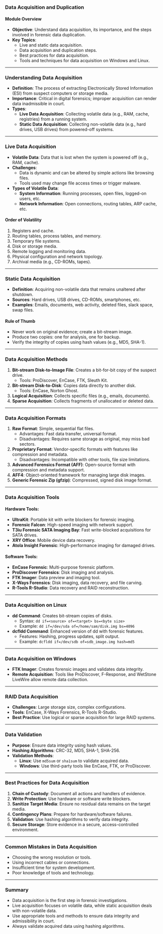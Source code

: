 ### Data Acquisition and Duplication

#### Module Overview
- **Objective**: Understand data acquisition, its importance, and the steps involved in forensic data duplication.
- **Key Topics**:
  - Live and static data acquisition.
  - Data acquisition and duplication steps.
  - Best practices for data acquisition.
  - Tools and techniques for data acquisition on Windows and Linux.

---

### **Understanding Data Acquisition**
- **Definition**: The process of extracting Electronically Stored Information (ESI) from suspect computers or storage media.
- **Importance**: Critical in digital forensics; improper acquisition can render data inadmissible in court.
- **Types**:
  - **Live Data Acquisition**: Collecting volatile data (e.g., RAM, cache, registries) from a running system.
  - **Static Data Acquisition**: Collecting non-volatile data (e.g., hard drives, USB drives) from powered-off systems.

---

### **Live Data Acquisition**
- **Volatile Data**: Data that is lost when the system is powered off (e.g., RAM, cache).
- **Challenges**:
  - Data is dynamic and can be altered by simple actions like browsing files.
  - Tools used may change file access times or trigger malware.
- **Types of Volatile Data**:
  - **System Information**: Running processes, open files, logged-on users, etc.
  - **Network Information**: Open connections, routing tables, ARP cache, etc.

#### **Order of Volatility**
1. Registers and cache.
2. Routing tables, process tables, and memory.
3. Temporary file systems.
4. Disk or storage media.
5. Remote logging and monitoring data.
6. Physical configuration and network topology.
7. Archival media (e.g., CD-ROMs, tapes).

---

### **Static Data Acquisition**
- **Definition**: Acquiring non-volatile data that remains unaltered after shutdown.
- **Sources**: Hard drives, USB drives, CD-ROMs, smartphones, etc.
- **Examples**: Emails, documents, web activity, deleted files, slack space, swap files.

#### **Rule of Thumb**
- Never work on original evidence; create a bit-stream image.
- Produce two copies: one for analysis, one for backup.
- Verify the integrity of copies using hash values (e.g., MD5, SHA-1).

---

### **Data Acquisition Methods**
1. **Bit-stream Disk-to-Image File**: Creates a bit-for-bit copy of the suspect drive.
   - Tools: ProDiscover, EnCase, FTK, Sleuth Kit.
2. **Bit-stream Disk-to-Disk**: Copies data directly to another disk.
   - Tools: EnCase, Norton Ghost.
3. **Logical Acquisition**: Collects specific files (e.g., emails, documents).
4. **Sparse Acquisition**: Collects fragments of unallocated or deleted data.

---

### **Data Acquisition Formats**
1. **Raw Format**: Simple, sequential flat files.
   - Advantages: Fast data transfer, universal format.
   - Disadvantages: Requires same storage as original, may miss bad sectors.
2. **Proprietary Format**: Vendor-specific formats with features like compression and metadata.
   - Disadvantages: Incompatible with other tools, file size limitations.
3. **Advanced Forensics Format (AFF)**: Open-source format with compression and metadata support.
4. **AFF4**: Object-oriented framework for managing large disk images.
5. **Generic Forensic Zip (gfzip)**: Compressed, signed disk image format.

---

### **Data Acquisition Tools**
#### **Hardware Tools**:
- **UltraKit**: Portable kit with write blockers for forensic imaging.
- **Forensic Falcon**: High-speed imaging with network support.
- **T3iu Forensic SATA Imaging Bay**: Fast write-blocked acquisitions for SATA drives.
- **XRY Office**: Mobile device data recovery.
- **Atola Insight Forensic**: High-performance imaging for damaged drives.

#### **Software Tools**:
- **EnCase Forensic**: Multi-purpose forensic platform.
- **ProDiscover Forensics**: Disk imaging and analysis.
- **FTK Imager**: Data preview and imaging tool.
- **X-Ways Forensics**: Disk imaging, data recovery, and file carving.
- **R-Tools R-Studio**: Data recovery and RAID reconstruction.

---

### **Data Acquisition on Linux**
- **dd Command**: Creates bit-stream copies of disks.
  - Syntax: `dd if=<source> of=<target> bs=<byte size>`
  - Example: `dd if=/dev/sda of=/home/sam/disk.img bs=4096`
- **dcfldd Command**: Enhanced version of dd with forensic features.
  - Features: Hashing, progress updates, split output.
  - Example: `dcfldd if=/dev/sdb of=sdb_image.img hash=md5`

---

### **Data Acquisition on Windows**
- **FTK Imager**: Creates forensic images and validates data integrity.
- **Remote Acquisition**: Tools like ProDiscover, F-Response, and WetStone LiveWire allow remote data collection.

---

### **RAID Data Acquisition**
- **Challenges**: Large storage size, complex configurations.
- **Tools**: EnCase, X-Ways Forensics, R-Tools R-Studio.
- **Best Practice**: Use logical or sparse acquisition for large RAID systems.

---

### **Data Validation**
- **Purpose**: Ensure data integrity using hash values.
- **Hashing Algorithms**: CRC-32, MD5, SHA-1, SHA-256.
- **Validation Methods**:
  - **Linux**: Use `md5sum` or `sha1sum` to validate acquired data.
  - **Windows**: Use third-party tools like EnCase, FTK, or ProDiscover.

---

### **Best Practices for Data Acquisition**
1. **Chain of Custody**: Document all actions and handlers of evidence.
2. **Write Protection**: Use hardware or software write blockers.
3. **Sanitize Target Media**: Ensure no residual data remains on the target media.
4. **Contingency Plans**: Prepare for hardware/software failures.
5. **Validation**: Use hashing algorithms to verify data integrity.
6. **Secure Storage**: Store evidence in a secure, access-controlled environment.

---

### **Common Mistakes in Data Acquisition**
- Choosing the wrong resolution or tools.
- Using incorrect cables or connections.
- Insufficient time for system development.
- Poor knowledge of tools and technology.

---

### **Summary**
- Data acquisition is the first step in forensic investigations.
- Live acquisition focuses on volatile data, while static acquisition deals with non-volatile data.
- Use appropriate tools and methods to ensure data integrity and admissibility in court.
- Always validate acquired data using hashing algorithms.

